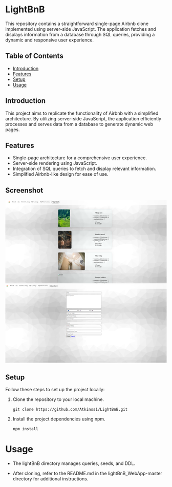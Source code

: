# LightBnB

This repository contains a straightforward single-page Airbnb clone implemented using server-side JavaScript. The application fetches and displays information from a database through SQL queries, providing a dynamic and responsive user experience.

## Table of Contents
- [Introduction](#introduction)
- [Features](#features)
- [Setup](#setup)
- [Usage](#usage)

## Introduction

This project aims to replicate the functionality of Airbnb with a simplified architecture. By utilizing server-side JavaScript, the application efficiently processes and serves data from a database to generate dynamic web pages.

## Features

- Single-page architecture for a comprehensive user experience.
- Server-side rendering using JavaScript.
- Integration of SQL queries to fetch and display relevant information.
- Simplified Airbnb-like design for ease of use.

## Screenshot

![](https://github.com/Atkinss1/LightBnB/blob/main/images/Screenshot%202023-12-13%20193353.png?raw=true)
![](https://github.com/Atkinss1/LightBnB/blob/main/images/Screenshot%202023-12-13%20193419.png?raw=true)

## Setup

Follow these steps to set up the project locally:

1. Clone the repository to your local machine.
   
   ```
   git clone https://github.com/Atkinss1/LightBnB.git
2. Install the project dependencies using npm.

    ```
    npm install
# Usage

* The lightBnB directory manages queries, seeds, and DDL.

* After cloning, refer to the README.md in the lightBnB_WebApp-master directory for additional instructions.
